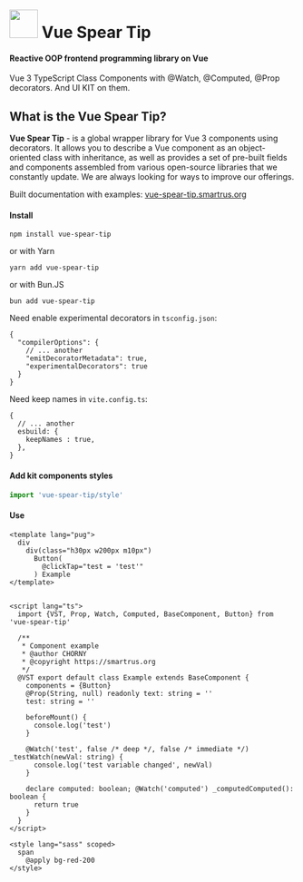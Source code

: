 # [<img src="https://vue-spear-tip.smartrus.org/VST_LOGO.png" height="50"/>](https://vue-spear-tip.smartrus.org) Vue Spear Tip
#### Reactive OOP frontend programming library on Vue

Vue 3 TypeScript Class Components with @Watch, @Computed, @Prop decorators. 
And UI KIT on them.

## What is the Vue Spear Tip?
**Vue Spear Tip** - is a global wrapper library for Vue 3 components using decorators. It allows you to describe a Vue component as an object-oriented class with inheritance, as well as provides a set of pre-built fields and components assembled from various open-source libraries that we constantly update. We are always looking for ways to improve our offerings.

Built documentation with examples: [vue-spear-tip.smartrus.org](https://vue-spear-tip.smartrus.org "Open demo with docs")

#### Install
```
npm install vue-spear-tip
```
or with Yarn
```
yarn add vue-spear-tip
```
or with Bun.JS
```
bun add vue-spear-tip
```

[//]: # (Use with vite + html/pug + typescript classes + sass/scss)

Need enable experimental decorators in `tsconfig.json`:

```json5
{
  "compilerOptions": {
    // ... another
    "emitDecoratorMetadata": true,
    "experimentalDecorators": true
  }
}
```

Need keep names in `vite.config.ts`:

```json5
{
  // ... another
  esbuild: {
    keepNames : true,
  },
}
```

#### Add kit components styles
```ts
import 'vue-spear-tip/style'
```

#### Use

```vue
<template lang="pug">
  div
    div(class="h30px w200px m10px")
      Button(
        @clickTap="test = 'test'"
      ) Example
</template>


<script lang="ts">
  import {VST, Prop, Watch, Computed, BaseComponent, Button} from 'vue-spear-tip'

  /**
   * Component example
   * @author CHORNY
   * @copyright https://smartrus.org
   */
  @VST export default class Example extends BaseComponent {
    components = {Button}
    @Prop(String, null) readonly text: string = ''
    test: string = ''
    
    beforeMount() {
      console.log('test')
    }
    
    @Watch('test', false /* deep */, false /* immediate */) _testWatch(newVal: string) {
      console.log('test variable changed', newVal)
    }
    
    declare computed: boolean; @Watch('computed') _computedComputed(): boolean {
      return true
    }
  }
</script>

<style lang="sass" scoped>
  span
    @apply bg-red-200
</style>

```